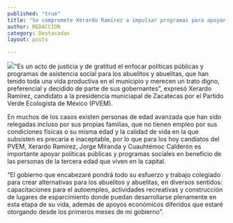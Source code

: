 ```yaml
---
published: "true"
title: "Se compromete Xerardo Ramírez a impulsar programas para apoyar a personas de edad avanzada "
author: REDACCION
category: Destacadas
layout: posts

---
```


![](http://i.imgur.com/9fy5qQam.jpg)“Es un acto de justicia y de gratitud el enfocar políticas públicas  y programas de asistencia social para los abuelitos y abuelitas, que han tenido toda una vida productiva en el municipio y merecen un trato digno, preferencial y decidido de parte de sus gobernantes”, expresó Xerardo Ramírez, candidato a la presidencia municiapal de Zacatecas por el Partido Verde Ecologísta de México (PVEM).

En muchos de los casos existen personas de edad avanzada que han sido relegadas incluso por sus propias familias, que no tienen empleo  por sus condiciones físicas o su misma edad y  la calidad de vida en la que subsisten es precaria e inaceptable, por lo que para los hoy candiatos del PVEM, Xerardo Ramírez, Jorge Miranda y Cuauhtémoc Calderón es importante apoyar políticas públicas y programas sociales en beneficio de las personas de la tercera edad que viven en la capital.

“El gobierno que encabezaré pondrá todo su esfuerzo y trabajo colegiado para crear alternativas para los abuelitos y abuelitas, en diversos sentidos: capacitaciones para el autoempleo, actividades recreativas y construcción de lugares de esparcimiento donde puedan desarrollarse plenamente en esta etapa de su vida, además de apoyos económicos diferidos que estaré otorgando desde los primeros meses de mi gobierno". 
